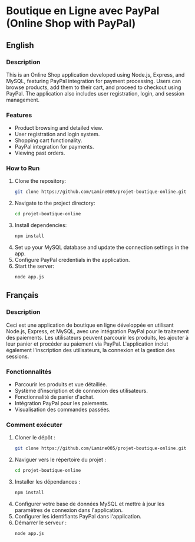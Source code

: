 
# Boutique en Ligne avec PayPal (Online Shop with PayPal)

## English

### Description
This is an Online Shop application developed using Node.js, Express, and MySQL, featuring PayPal integration for payment processing. Users can browse products, add them to their cart, and proceed to checkout using PayPal. The application also includes user registration, login, and session management.

### Features
- Product browsing and detailed view.
- User registration and login system.
- Shopping cart functionality.
- PayPal integration for payments.
- Viewing past orders.

### How to Run
1. Clone the repository:
   ```bash
   git clone https://github.com/Lamine005/projet-boutique-online.git
   ```
2. Navigate to the project directory:
   ```bash
   cd projet-boutique-online
   ```
3. Install dependencies:
   ```bash
   npm install
   ```
4. Set up your MySQL database and update the connection settings in the app.
5. Configure PayPal credentials in the application.
6. Start the server:
   ```bash
   node app.js
   ```

## Français

### Description
Ceci est une application de boutique en ligne développée en utilisant Node.js, Express, et MySQL, avec une intégration PayPal pour le traitement des paiements. Les utilisateurs peuvent parcourir les produits, les ajouter à leur panier et procéder au paiement via PayPal. L'application inclut également l'inscription des utilisateurs, la connexion et la gestion des sessions.

### Fonctionnalités
- Parcourir les produits et vue détaillée.
- Système d'inscription et de connexion des utilisateurs.
- Fonctionnalité de panier d'achat.
- Intégration PayPal pour les paiements.
- Visualisation des commandes passées.

### Comment exécuter
1. Cloner le dépôt :
   ```bash
   git clone https://github.com/Lamine005/projet-boutique-online.git
   ```
2. Naviguer vers le répertoire du projet :
   ```bash
   cd projet-boutique-online
   ```
3. Installer les dépendances :
   ```bash
   npm install
   ```
4. Configurer votre base de données MySQL et mettre à jour les paramètres de connexion dans l'application.
5. Configurer les identifiants PayPal dans l'application.
6. Démarrer le serveur :
   ```bash
   node app.js
   ```

